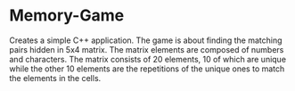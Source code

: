 # Memory-Game
Creates a simple C++ application. The game is about finding the matching pairs hidden in 5x4 matrix. The matrix elements are composed of numbers and characters. The matrix consists of 20 elements, 10 of which are unique while the other 10 elements are the repetitions of the unique ones to match the elements in the cells. 
